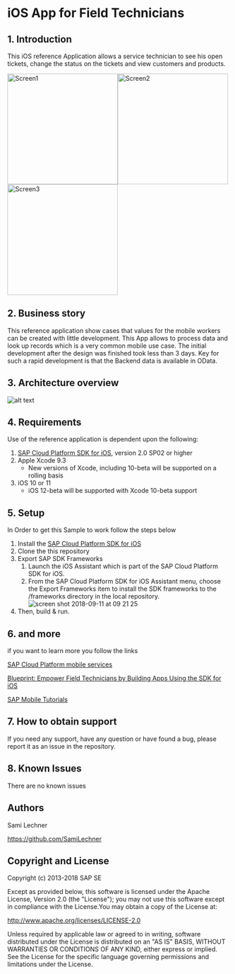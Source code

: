 # iOS App for Field Technicians
## 1. Introduction
This iOS reference Application allows a service technician to see his open tickets, change the status on the tickets and view customers and products.

<img width="250" alt="Screen1" src="https://user-images.githubusercontent.com/28980634/45613988-4910c100-ba68-11e8-8a4a-941663e34bdf.png"><img width="250" alt="Screen2" src="https://user-images.githubusercontent.com/28980634/45613994-4ca44800-ba68-11e8-8f78-549031fe55b6.png"><img width="250" alt="Screen3" src="https://user-images.githubusercontent.com/28980634/45614004-562db000-ba68-11e8-94de-99ad846855fc.png">


## 2. Business story
This reference application show cases that values for the mobile workers can be created with little development. This App allows to process data and look up records which is a very common mobile use case. The initial development after the design was finished took less than 3 days. Key for such a rapid development is that the Backend data is available in OData.

## 3. Architecture overview 
![alt text](https://cloudplatform.sap.com/content/dam/website/skywalker/en_us/Blueprints/09_OnePager_Mobile_iOSSDK.jpg "Architecture Overview")


## 4. Requirements
Use of the reference application is dependent upon the following:

 1. [SAP Cloud Platform SDK for iOS](https://www.sap.com/developer/trials-downloads/additional-downloads/sap-cloud-platform-sdk-for-ios-14485.html), version 2.0 SP02 or higher
 2. Apple Xcode 9.3
     - New versions of Xcode, including 10-beta will be supported on a rolling basis
 3. iOS 10 or 11
     - iOS 12-beta will be supported with Xcode 10-beta support

## 5. Setup
In Order to get this Sample to work follow the steps below  
1. Install the [SAP Cloud Platform SDK for iOS](https://www.sap.com/developer/tutorial-navigator/mobile-interactive-tutorials/sdk-tools/ios-assistant/basic.html)
2. Clone the this repository 
3. Export SAP SDK Frameworks   
    1. Launch the iOS Assistant which is part of the SAP Cloud Platform SDK for iOS.
    2. From the SAP Cloud Platform SDK for iOS Assistant menu, choose the Export Frameworks item to install the SDK frameworks to the /frameworks directory in the local repository.
   ![screen shot 2018-09-11 at 09 21 25](https://github.wdf.sap.corp/storage/user/1411/files/293ca114-b5a4-11e8-9fcf-1a7713f95608)
4. Then, build & run.

## 6. and more

if you want to learn more you follow the links

[SAP Cloud Platform mobile services](https://www.sap.com/developer/topics/mobile.html)

[Blueprint: Empower Field Technicians by Building Apps Using the SDK for iOS](https://cloudplatform.sap.com/scenarios/usecases/sdk-ios.html)

[SAP Mobile Tutorials](https://www.sap.com/developer/tutorial-navigator/mobile-interactive-tutorials.html)

## 7. How to obtain support
If you need any support, have any question or have found a bug, please report it as an issue in the repository.

## 8. Known Issues
There are no known issues


## Authors
Sami Lechner

https://github.com/SamiLechner

## Copyright and License
Copyright (c) 2013-2018 SAP SE

Except as provided below, this software is licensed under the Apache License, Version 2.0 (the "License"); you may not use this software except in compliance with the License.You may obtain a copy of the License at:

http://www.apache.org/licenses/LICENSE-2.0

Unless required by applicable law or agreed to in writing, software distributed under the License is distributed on an "AS IS" BASIS, WITHOUT WARRANTIES OR CONDITIONS OF ANY KIND, either express or implied. See the License for the specific language governing permissions and limitations under the License.
